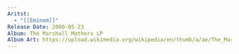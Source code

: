 ```yaml
---
Aritst:
  - "[[Eminem]]"
Release Date: 2000-05-23
Album: The Marshall Mathers LP
Album Art: https://upload.wikimedia.org/wikipedia/en/thumb/a/ae/The_Marshall_Mathers_LP.jpg/250px-The_Marshall_Mathers_LP.jpg
---
```

